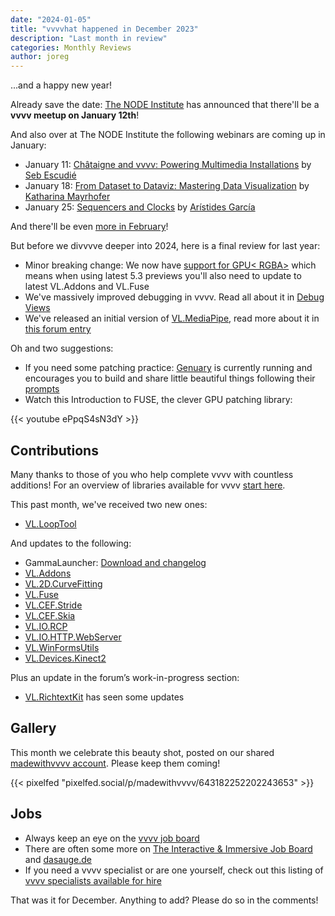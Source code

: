 ```yaml
---
date: "2024-01-05"
title: "vvvvhat happened in December 2023"
description: "Last month in review"
categories: Monthly Reviews
author: joreg
---
```


...and a happy new year!

Already save the date: [The NODE Institute](https://thenodeinstitute.org) has announced that there'll be a **vvvv meetup on January 12th**! 

And also over at The NODE Institute the following webinars are coming up in January:
- January 11: [Châtaigne and vvvv: Powering Multimedia Installations](https://thenodeinstitute.org/courses/ws23-vvvv-06-powering-multimedia-installations-with-chataigne-and-vvvv/) by [Seb Escudié](https://sebescudie.github.io/)
- January 18: [From Dataset to Dataviz: Mastering Data Visualization](https://thenodeinstitute.org/courses/ws23-vvvv-07-mastering-data-visualization-in-vvvv-gamma/) by [Katharina Mayrhofer](https://www.katharinamayrhofer.net/wp/)
- January 25: [Sequencers and Clocks](https://thenodeinstitute.org/courses/ws23-vvvv-08-create-sequencers-and-precise-clock-based-tools-in-vvvv-gamma/) by [Arístides García](https://www.aristidesgarcia.de/)

And there'll be even [more in February](https://thenodeinstitute.org/winter-season-23/)!

But before we divvvve deeper into 2024, here is a final review for last year:

- Minor breaking change: We now have [support for GPU< RGBA>](https://discourse.vvvv.org/t/add-feature-to-annotate-computefloat4-as-color/21591/5) which means when using latest 5.3 previews you'll also need to update to latest VL.Addons and VL.Fuse
- We've massively improved debugging in vvvv. Read all about it in [Debug Views](https://visualprogramming.net/blog/2023/introducing-debug-views/) 
- We've released an initial version of [VL.MediaPipe](https://www.nuget.org/packages/VL.MediaPipe), read more about it in [this forum entry](https://discourse.vvvv.org/t/vl-mediapipe/22194)

Oh and two suggestions:
- If you need some patching practice: [Genuary](https://genuary.art/) is currently running and encourages you to build and share little beautiful things following their [prompts](https://genuary.art/prompts)
- Watch this Introduction to FUSE, the clever GPU patching library:
  
{{< youtube ePpqS4sN3dY >}}

## Contributions
Many thanks to those of you who help complete vvvv with countless additions! For an overview of libraries available for vvvv [start here](https://thegraybook.vvvv.org/reference/libraries/overview.html).

This past month, we've received two new ones:
- [VL.LoopTool](https://www.nuget.org/packages/VL.LoopTool)

And updates to the following:
- GammaLauncher: [Download and changelog](https://github.com/sebescudie/GammaLauncher/releases)
- [VL.Addons](https://www.nuget.org/packages/VL.Addons)
- [VL.2D.CurveFitting](https://www.nuget.org/packages/VL.2D.CurveFitting)
- [VL.Fuse](https://www.nuget.org/packages/VL.Fuse)
- [VL.CEF.Stride](https://www.nuget.org/packages/VL.CEF.Stride)
- [VL.CEF.Skia](https://www.nuget.org/packages/VL.CEF.Skia)
- [VL.IO.RCP](https://www.nuget.org/packages/VL.IO.RCP)
- [VL.IO.HTTP.WebServer](https://www.nuget.org/packages/VL.IO.HTTP.WebServer)
- [VL.WinFormsUtils](https://www.nuget.org/packages/VL.WinFormsUtils)
- [VL.Devices.Kinect2](https://www.nuget.org/packages/VL.Devices.Kinect2)

Plus an update in the forum’s work-in-progress section:
- [VL.RichtextKit](https://discourse.vvvv.org/t/vl-richtextkit/19883/13) has seen some updates

## Gallery

This month we celebrate this beauty shot, posted on our shared [madewithvvvv account](https://pixelfed.social/madewithvvvv/). Please keep them coming!

{{< pixelfed "pixelfed.social/p/madewithvvvv/643182252202243653" >}}

## Jobs
- Always keep an eye on the [vvvv job board](https://discourse.vvvv.org/c/jobs)
- There are often some more on [The Interactive & Immersive Job Board](https://jobs.interactiveimmersive.io/?s=vvvv&post_type=job_listing&orderby=date) and [dasauge.de](https://dasauge.de/sta/Vvvv/)
- If you need a vvvv specialist or are one yourself, check out this listing of [vvvv specialists available for hire](https://vvvv.org/documentation/vvvv-specialists-available-for-hire)

That was it for December. Anything to add? Please do so in the comments!
